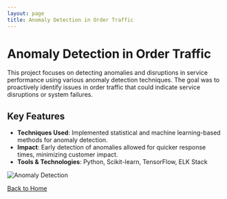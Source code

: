 ```yaml
---
layout: page
title: Anomaly Detection in Order Traffic
---
```


# Anomaly Detection in Order Traffic

This project focuses on detecting anomalies and disruptions in service performance using various anomaly detection techniques. The goal was to proactively identify issues in order traffic that could indicate service disruptions or system failures.

## Key Features
- **Techniques Used**: Implemented statistical and machine learning-based methods for anomaly detection.
- **Impact**: Early detection of anomalies allowed for quicker response times, minimizing customer impact.
- **Tools & Technologies**: Python, Scikit-learn, TensorFlow, ELK Stack

![Anomaly Detection](../assets/images/anomaly-detection.png)

[Back to Home](../index.md)